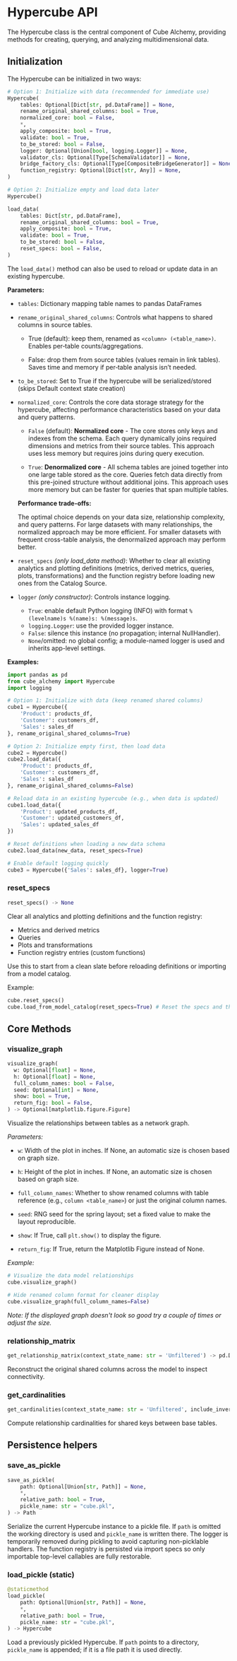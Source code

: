 # Hypercube API

The Hypercube class is the central component of Cube Alchemy, providing methods for creating, querying, and analyzing multidimensional data.

## Initialization

The Hypercube can be initialized in two ways:

```python
# Option 1: Initialize with data (recommended for immediate use)
Hypercube(
    tables: Optional[Dict[str, pd.DataFrame]] = None,
    rename_original_shared_columns: bool = True,
    normalized_core: bool = False,
    *,
    apply_composite: bool = True,
    validate: bool = True,
    to_be_stored: bool = False,
    logger: Optional[Union[bool, logging.Logger]] = None,
    validator_cls: Optional[Type[SchemaValidator]] = None,
    bridge_factory_cls: Optional[Type[CompositeBridgeGenerator]] = None,
    function_registry: Optional[Dict[str, Any]] = None,
)

# Option 2: Initialize empty and load data later
Hypercube()

load_data(
    tables: Dict[str, pd.DataFrame],
    rename_original_shared_columns: bool = True,
    apply_composite: bool = True,
    validate: bool = True,
    to_be_stored: bool = False,
    reset_specs: bool = False,
)
```

The `load_data()` method can also be used to reload or update data in an existing hypercube.

**Parameters:**

- `tables`: Dictionary mapping table names to pandas DataFrames

- `rename_original_shared_columns`: Controls what happens to shared columns in source tables.  

    - True (default): keep them, renamed as `<column> (<table_name>)`. Enables per‑table counts/aggregations.  

    - False: drop them from source tables (values remain in link tables). Saves time and memory if per‑table analysis isn’t needed.  

- `to_be_stored`: Set to True if the hypercube will be serialized/stored (skips Default context state creation)

- `normalized_core`: Controls the core data storage strategy for the hypercube, affecting performance characteristics based on your data and query patterns.

    - `False` (default): **Normalized core** - The core stores only keys and indexes from the schema. Each query dynamically joins required dimensions and metrics from their source tables. This approach uses less memory but requires joins during query execution.
    
    - `True`: **Denormalized core** - All schema tables are joined together into one large table stored as the core. Queries fetch data directly from this pre-joined structure without additional joins. This approach uses more memory but can be faster for queries that span multiple tables.
    
    **Performance trade-offs:**
    
    The optimal choice depends on your data size, relationship complexity, and query patterns. For large datasets with many relationships, the normalized approach may be more efficient. For smaller datasets with frequent cross-table analysis, the denormalized approach may perform better.

- `reset_specs` *(only load_data method)*: Whether to clear all existing analytics and plotting definitions (metrics, derived metrics, queries, plots, transformations) and the function registry before loading new ones from the Catalog Source.

- `logger` *(only constructor)*: Controls instance logging.

    - `True`: enable default Python logging (INFO) with format `%(levelname)s %(name)s: %(message)s`.
    - `logging.Logger`: use the provided logger instance.
    - `False`: silence this instance (no propagation; internal NullHandler).
    - `None`/omitted: no global config; a module-named logger is used and inherits app-level settings.

**Examples:**

```python
import pandas as pd
from cube_alchemy import Hypercube
import logging

# Option 1: Initialize with data (keep renamed shared columns)
cube1 = Hypercube({
    'Product': products_df,
    'Customer': customers_df,
    'Sales': sales_df
}, rename_original_shared_columns=True)

# Option 2: Initialize empty first, then load data
cube2 = Hypercube()
cube2.load_data({
    'Product': products_df,
    'Customer': customers_df,
    'Sales': sales_df
}, rename_original_shared_columns=False)

# Reload data in an existing hypercube (e.g., when data is updated)
cube1.load_data({
    'Product': updated_products_df,
    'Customer': updated_customers_df,
    'Sales': updated_sales_df
})

# Reset definitions when loading a new data schema
cube2.load_data(new_data, reset_specs=True)

# Enable default logging quickly
cube3 = Hypercube({'Sales': sales_df}, logger=True)

```

### reset_specs

```python
reset_specs() -> None
```

Clear all analytics and plotting definitions and the function registry:

- Metrics and derived metrics
- Queries
- Plots and transformations
- Function registry entries (custom functions)

Use this to start from a clean slate before reloading definitions or importing from a model catalog.

Example:

```python
cube.reset_specs()
cube.load_from_model_catalog(reset_specs=True) # Reset the specs and then load from source model catalog (eg. YAML)
```

## Core Methods

### visualize_graph

```python
visualize_graph(
  w: Optional[float] = None,
  h: Optional[float] = None,
  full_column_names: bool = False,
  seed: Optional[int] = None,
  show: bool = True,
  return_fig: bool = False,
) -> Optional[matplotlib.figure.Figure]
```

Visualize the relationships between tables as a network graph.

*Parameters:*

- `w`: Width of the plot in inches. If None, an automatic size is chosen based on graph size.

- `h`: Height of the plot in inches. If None, an automatic size is chosen based on graph size.

- `full_column_names`: Whether to show renamed columns with table reference (e.g., `column <table_name>`) or just the original column names.

- `seed`: RNG seed for the spring layout; set a fixed value to make the layout reproducible.

- `show`: If True, call `plt.show()` to display the figure.

- `return_fig`: If True, return the Matplotlib Figure instead of None.



*Example:*

```python
# Visualize the data model relationships
cube.visualize_graph()

# Hide renamed column format for cleaner display
cube.visualize_graph(full_column_names=False)
```
*Note: If the displayed graph doesn't look so good try a couple of times or adjust the size.*

### relationship_matrix

```python
get_relationship_matrix(context_state_name: str = 'Unfiltered') -> pd.DataFrame
```
Reconstruct the original shared columns across the model to inspect connectivity.

### get_cardinalities

```python
get_cardinalities(context_state_name: str = 'Unfiltered', include_inverse: bool = False) -> pd.DataFrame
```
Compute relationship cardinalities for shared keys between base tables.

## Persistence helpers

### save_as_pickle

```python
save_as_pickle(
    path: Optional[Union[str, Path]] = None,
    *,
    relative_path: bool = True,
    pickle_name: str = "cube.pkl",
) -> Path
```

Serialize the current Hypercube instance to a pickle file. If `path` is omitted the working directory is used and `pickle_name` is written there. The logger is temporarily removed during pickling to avoid capturing non-picklable handlers. The function registry is persisted via import specs so only importable top-level callables are fully restorable.

### load_pickle (static)

```python
@staticmethod
load_pickle(
    path: Optional[Union[str, Path]] = None,
    *,
    relative_path: bool = True,
    pickle_name: str = "cube.pkl",
) -> Hypercube
```

Load a previously pickled Hypercube. If `path` points to a directory, `pickle_name` is appended; if it is a file path it is used directly.